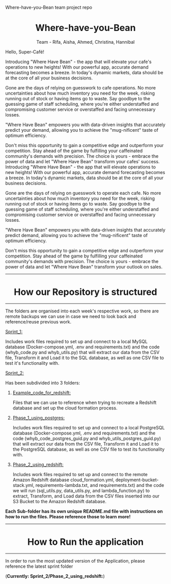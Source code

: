 Where-have-you-Bean team project repo

<h1 align="center"> Where-have-you-Bean </h1>

<p align="center"> Team - Rifa, Aisha, Ahmed, Christina, Hannibal  </p>

Hello, Super-Café!

Introducing "Where Have Bean" - the app that will elevate your cafe's operations to new heights! With our powerful app, accurate demand forecasting becomes a breeze. In today's dynamic markets, data should be at the core of all your business decisions.

Gone are the days of relying on guesswork to cafe operations. No more uncertainties about how much inventory you need for the week, risking running out of stock or having items go to waste. Say goodbye to the guessing game of staff scheduling, where you're either understaffed and compromising customer service or overstaffed and facing unnecessary losses.

"Where Have Bean" empowers you with data-driven insights that accurately predict your demand, allowing you to achieve the "mug-nificent" taste of optimum efficiency.

Don't miss this opportunity to gain a competitive edge and outperform your competition. Stay ahead of the game by fulfilling your caffeinated community's demands with precision. The choice is yours - embrace the power of data and let "Where Have Bean" transform your cafes' success.
Introducing "Where Have Bean" - the app that will elevate operations to new heights! With our powerful app, accurate demand forecasting becomes a breeze. In today's dynamic markets, data should be at the core of all your business decisions.

Gone are the days of relying on guesswork to operate each cafe. No more uncertainties about how much inventory you need for the week, risking running out of stock or having items go to waste. Say goodbye to the guessing game of staff scheduling, where you're either understaffed and compromising customer service or overstaffed and facing unnecessary losses.

"Where Have Bean" empowers you with data-driven insights that accurately predict demand, allowing you to achieve the "mug-nificent" taste of optimum efficiency.

Don't miss this opportunity to gain a competitive edge and outperform your competition. Stay ahead of the game by fulfilling your caffeinated community's demands with precision. The choice is yours - embrace the power of data and let "Where Have Bean" transform your outlook on sales.

---

<h1 align="center"> How our Repository is structured </h1>

---

The folders are organised into each week's respective work, so there are remote backups we can use in case we need to look back and reference/reuse previous work.

<ins>[Sprint_1:](https://github.com/HannibalGh/Generation-Project--2---ETL-Pipeline/tree/main/sprint_1)<ins>

Includes work files required to set up and connect to a local MySQL database (Docker-compose.yml, .env and requirements.txt) and the code (whyb_code.py and whyb_utils.py) that will extract our data from the CSV file, Transform it and Load it to the SQL database, as well as one CSV file to test it's functionality with.

<ins>[Sprint_2:](https://github.com/HannibalGh/Generation-Project--2---ETL-Pipeline/tree/main/sprint_2)<ins>

Has been subdivided into 3 folders:
1) <ins>[Example_code_for_redshift:](https://github.com/HannibalGh/Generation-Project--2---ETL-Pipeline/tree/main/sprint_2/example_code_for_redshift)<ins>

   Files that we can use to reference when trying to recreate a Redshift database and set up the cloud formation process.

   
2) <ins>[Phase_1_using_postgres:](https://github.com/HannibalGh/Generation-Project--2---ETL-Pipeline/tree/main/sprint_2/phase_1_using_postgres)<ins>
   
   Includes work files required to set up and connect to a local PostgreSQL database (Docker-compose.yml, .env and requirements.txt) and the code (whyb_code_postgres_guid.py and whyb_utils_postgres_guid.py) that    will extract our data from the CSV file, Transform it and Load it to the PostgreSQL database, as well as one CSV file to test its functionality with.

3) <ins>[Phase_2_using_redshift:](https://github.com/HannibalGh/Generation-Project--2---ETL-Pipeline/tree/main/sprint_2/phase_2_using_redshift)<ins>

   Includes work files required to set up and connect to the remote Amazon Redshift database cloud_formation.yml, deployment-bucket-stack.yml, requirements-lambda.txt, and requirements.txt) and the code we will     run (sql_utils.py, data_utils.py, and lambda_function.py) to extract, Transform, and Load data from the CSV files inserted into our S3 Bucket to the Amazon Redshift database. 


**Each Sub-folder has its own unique README.md file with instructions on how to run the files. Please reference those to learn more!**





---
<h1 align="center"> How to Run the application</h1>

---

In order to run the most updated version of the Application, please reference the latest sprint folder

(**Currently: Sprint_2/Phase_2_using_redshift:**)





